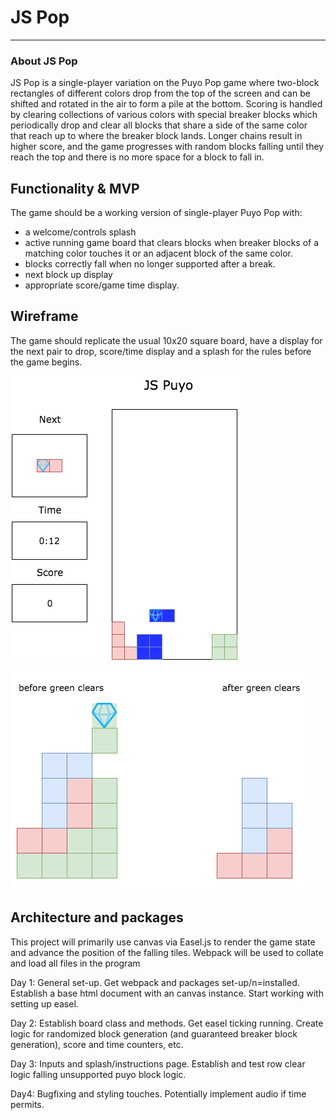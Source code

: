# JS Pop
___
### About JS Pop

JS Pop is a single-player variation on the Puyo Pop game where two-block rectangles
of different colors drop from the top of the screen and can be shifted and
rotated in the air to form a pile at the bottom. Scoring is handled by
clearing collections of various colors with special breaker blocks which
periodically drop and clear all blocks that share a side of the same color
that reach up to where the breaker block lands. Longer chains result in higher
score, and the game progresses with random blocks falling until they reach
the top and there is no more space for a block to fall in.


## Functionality & MVP

The game should be a working version of single-player Puyo Pop with:
- a welcome/controls splash
- active running game board that clears blocks when breaker blocks of a matching
color touches it or an adjacent block of the same color.
- blocks correctly fall when no longer supported after a break.
- next block up display
- appropriate score/game time display.

## Wireframe

The game should replicate the usual 10x20 square board, have a display for the next pair to drop, score/time display and a splash for the rules before the game begins.

![puyo board](docs/wireframes/jspuyo.png)

![puyo clearing example](docs/wireframes/puyo-clear-ex.png)


## Architecture and packages

This project will primarily use canvas via Easel.js to render the
game state and advance the position of the falling tiles. Webpack will
be used to collate and load all files in the program

Day 1:
General set-up. Get webpack and packages set-up/n=installed. Establish a
base html document with an canvas instance. Start working with setting up
easel.

Day 2:
Establish board class and methods. Get easel ticking running. Create logic
for randomized block generation (and guaranteed breaker block generation),
score and time counters, etc.

Day 3:
Inputs and splash/instructions page. Establish and test row clear logic falling
unsupported puyo block logic.

Day4:
Bugfixing and styling touches. Potentially implement audio if time permits.
